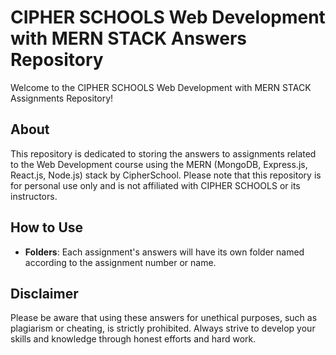 # CIPHER SCHOOLS Web Development with MERN STACK Answers Repository

Welcome to the CIPHER SCHOOLS Web Development with MERN STACK Assignments Repository!

## About

This repository is dedicated to storing the answers to assignments related to the Web Development course using the MERN (MongoDB, Express.js, React.js, Node.js) stack by CipherSchool. Please note that this repository is for personal use only and is not affiliated with CIPHER SCHOOLS or its instructors.

## How to Use

- **Folders**: Each assignment's answers will have its own folder named according to the assignment number or name.

## Disclaimer

Please be aware that using these answers for unethical purposes, such as plagiarism or cheating, is strictly prohibited. Always strive to develop your skills and knowledge through honest efforts and hard work.
